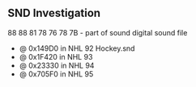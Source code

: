 ## SND Investigation
88 88 81 78 76 78 7B - part of sound digital sound file
- @ 0x149D0 in NHL 92 Hockey.snd
- @ 0x1F420 in NHL 93
- @ 0x23330 in NHL 94
- @ 0x705F0 in NHL 95